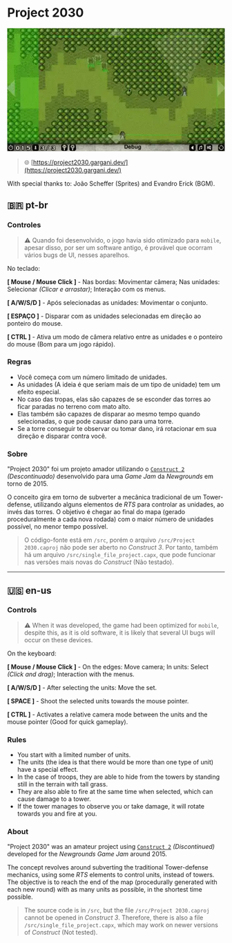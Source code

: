 # Project 2030

![thumbnail](./thumbnail.webp)

> 🌐 [https://project2030.gargani.dev/](https://project2030.gargani.dev/)

With special thanks to: João Scheffer (Sprites) and Evandro Erick (BGM).

## 🇧🇷 pt-br

### Controles

> ⚠️ Quando foi desenvolvido, o jogo havia sido otimizado para `mobile`, apesar disso, por ser um software antigo, é provável que ocorram vários bugs de UI, nesses aparelhos.

No teclado:

**[ Mouse / Mouse Click ]** - Nas bordas: Movimentar câmera; Nas unidades: Selecionar _(Clicar e arrastar)_; Interação com os menus.

**[ A/W/S/D ]** - Após selecionadas as unidades: Movimentar o conjunto.

**[ ESPAÇO ]** - Disparar com as unidades selecionadas em direção ao ponteiro do mouse.

**[ CTRL ]** - Ativa um modo de câmera relativo entre as unidades e o ponteiro do mouse (Bom para um jogo rápido).

### Regras

- Você começa com um número limitado de unidades. 
- As unidades (A ideia é que seriam mais de um tipo de unidade) tem um efeito especial. 
- No caso das tropas, elas são capazes de se esconder das torres ao ficar paradas no terreno com mato alto.
- Elas também são capazes de disparar ao mesmo tempo quando selecionadas, o que pode causar dano para uma torre.
- Se a torre conseguir te observar ou tomar dano, irá rotacionar em sua direção e disparar contra você.

### Sobre

"Project 2030" foi um projeto amador utilizando o [`Construct 2`](https://www.construct.net/en/construct-2/download) _(Descontinuado)_ desenvolvido para uma _Game Jam_ da _Newgrounds_ em torno de 2015.

O conceito gira em torno de subverter a mecânica tradicional de um Tower-defense, utilizando alguns elementos de _RTS_ para controlar as unidades, ao invés das torres. O objetivo é chegar ao final do mapa (gerado proceduralmente a cada nova rodada) com o maior número de unidades possível, no menor tempo possível.

> O código-fonte está em `/src`, porém o arquivo `/src/Project 2030.caproj` não pode ser aberto no _Construct 3_. Por tanto, também há um arquivo `/src/single_file_project.capx`, que pode funcionar nas versões mais novas do _Construct_ (Não testado). 

---

## 🇺🇸 en-us

### Controls

> ⚠️ When it was developed, the game had been optimized for `mobile`, despite this, as it is old software, it is likely that several UI bugs will occur on these devices.

On the keyboard:

**[ Mouse / Mouse Click ]** - On the edges: Move camera; In units: Select _(Click and drag)_; Interaction with the menus.

**[ A/W/S/D ]** - After selecting the units: Move the set.

**[ SPACE ]** - Shoot the selected units towards the mouse pointer.

**[ CTRL ]** - Activates a relative camera mode between the units and the mouse pointer (Good for quick gameplay).

### Rules

- You start with a limited number of units.
- The units (the idea is that there would be more than one type of unit) have a special effect.
- In the case of troops, they are able to hide from the towers by standing still in the terrain with tall grass.
- They are also able to fire at the same time when selected, which can cause damage to a tower.
- If the tower manages to observe you or take damage, it will rotate towards you and fire at you.

### About

"Project 2030" was an amateur project using [`Construct 2`](https://www.construct.net/en/construct-2/download) _(Discontinued)_ developed for the _Newgrounds Game Jam_ around 2015.

The concept revolves around subverting the traditional Tower-defense mechanics, using some _RTS_ elements to control units, instead of towers. The objective is to reach the end of the map (procedurally generated with each new round) with as many units as possible, in the shortest time possible.

> The source code is in `/src`, but the file `/src/Project 2030.caproj` cannot be opened in _Construct 3_. Therefore, there is also a file `/src/single_file_project.capx`, which may work on newer versions of _Construct_ (Not tested).
